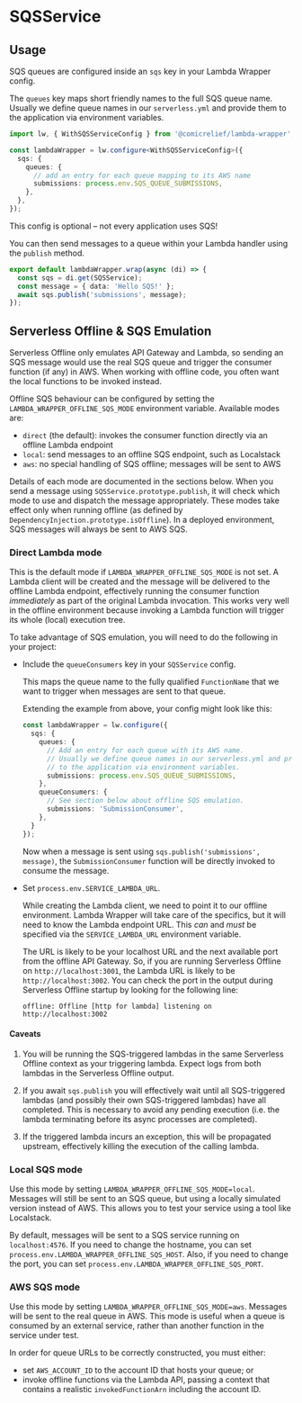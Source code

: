 # SQSService

## Usage

SQS queues are configured inside an `sqs` key in your Lambda Wrapper config.

The `queues` key maps short friendly names to the full SQS queue name. Usually we define queue names in our `serverless.yml` and provide them to the application via environment variables.

```ts
import lw, { WithSQSServiceConfig } from '@comicrelief/lambda-wrapper';

const lambdaWrapper = lw.configure<WithSQSServiceConfig>({
  sqs: {
    queues: {
      // add an entry for each queue mapping to its AWS name
      submissions: process.env.SQS_QUEUE_SUBMISSIONS,
    },
  },
});
```

This config is optional – not every application uses SQS!

You can then send messages to a queue within your Lambda handler using the `publish` method.

```ts
export default lambdaWrapper.wrap(async (di) => {
  const sqs = di.get(SQSService);
  const message = { data: 'Hello SQS!' };
  await sqs.publish('submissions', message);
});
```

## Serverless Offline & SQS Emulation

Serverless Offline only emulates API Gateway and Lambda, so sending an SQS message would use the real SQS queue and trigger the consumer function (if any) in AWS. When working with offline code, you often want the local functions to be invoked instead.

Offline SQS behaviour can be configured by setting the `LAMBDA_WRAPPER_OFFLINE_SQS_MODE` environment variable. Available modes are:

- `direct` (the default): invokes the consumer function directly via an offline Lambda endpoint
- `local`: send messages to an offline SQS endpoint, such as Localstack
- `aws`: no special handling of SQS offline; messages will be sent to AWS

Details of each mode are documented in the sections below. When you send a message using `SQSService.prototype.publish`, it will check which mode to use and dispatch the message appropriately. These modes take effect only when running offline (as defined by `DependencyInjection.prototype.isOffline`). In a deployed environment, SQS messages will always be sent to AWS SQS.

### Direct Lambda mode

This is the default mode if `LAMBDA_WRAPPER_OFFLINE_SQS_MODE` is not set. A Lambda client will be created and the message will be delivered to the offline Lambda endpoint, effectively running the consumer function _immediately_ as part of the original Lambda invocation. This works very well in the offline environment because invoking a Lambda function will trigger its whole (local) execution tree.

To take advantage of SQS emulation, you will need to do the following in your project:

- Include the `queueConsumers` key in your `SQSService` config.

  This maps the queue name to the fully qualified `FunctionName` that we want to trigger when messages are sent to that queue.

  Extending the example from above, your config might look like this:

  ```ts
  const lambdaWrapper = lw.configure({
    sqs: {
      queues: {
        // Add an entry for each queue with its AWS name.
        // Usually we define queue names in our serverless.yml and provide them
        // to the application via environment variables.
        submissions: process.env.SQS_QUEUE_SUBMISSIONS,
      },
      queueConsumers: {
        // See section below about offline SQS emulation.
        submissions: 'SubmissionConsumer',
      },
    }
  });
  ```

  Now when a message is sent using `sqs.publish('submissions', message)`, the `SubmissionConsumer` function will be directly invoked to consume the message.

- Set `process.env.SERVICE_LAMBDA_URL`.

  While creating the Lambda client, we need to point it to our offline environment. Lambda Wrapper will take care of the specifics, but it will need to know the Lambda endpoint URL. This _can_ and _must_ be specified via the `SERVICE_LAMBDA_URL` environment variable.

  The URL is likely to be your localhost URL and the next available port from the offline API Gateway. So, if you are running Serverless Offline on `http://localhost:3001`, the Lambda URL is likely to be `http://localhost:3002`. You can check the port in the output during Serverless Offline startup by looking for the following line:

  ```plaintext
  offline: Offline [http for lambda] listening on http://localhost:3002
  ```

#### Caveats

1. You will be running the SQS-triggered lambdas in the same Serverless Offline context as your triggering lambda. Expect logs from both lambdas in the Serverless Offline output.

2. If you await `sqs.publish` you will effectively wait until all SQS-triggered lambdas (and possibly their own SQS-triggered lambdas) have all completed. This is necessary to avoid any pending execution (i.e. the lambda terminating before its async processes are completed).

3. If the triggered lambda incurs an exception, this will be propagated upstream, effectively killing the execution of the calling lambda.

### Local SQS mode

Use this mode by setting `LAMBDA_WRAPPER_OFFLINE_SQS_MODE=local`. Messages will still be sent to an SQS queue, but using a locally simulated version instead of AWS. This allows you to test your service using a tool like Localstack.

By default, messages will be sent to a SQS service running on `localhost:4576`. If you need to change the hostname, you can set `process.env.LAMBDA_WRAPPER_OFFLINE_SQS_HOST`.
Also, if you need to change the port, you can set `process.env.LAMBDA_WRAPPER_OFFLINE_SQS_PORT`.

### AWS SQS mode

Use this mode by setting `LAMBDA_WRAPPER_OFFLINE_SQS_MODE=aws`. Messages will be sent to the real queue in AWS. This mode is useful when a queue is consumed by an external service, rather than another function in the service under test.

In order for queue URLs to be correctly constructed, you must either:

- set `AWS_ACCOUNT_ID` to the account ID that hosts your queue; or
- invoke offline functions via the Lambda API, passing a context that contains a realistic `invokedFunctionArn` including the account ID.
